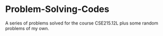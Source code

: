 # Problem-Solving-Codes
A series of problems solved for the course CSE215.12L plus some random problems of my own.
